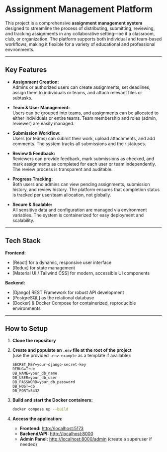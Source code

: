 # Assignment Management Platform

This project is a comprehensive **assignment management system** designed to streamline the process of distributing, submitting, reviewing, and tracking assignments in any collaborative setting—be it a classroom, club, or organization. The platform supports both individual and team-based workflows, making it flexible for a variety of educational and professional environments.

---

## Key Features

- **Assignment Creation:**  
  Admins or authorized users can create assignments, set deadlines, assign them to individuals or teams, and attach relevant files or subtasks.

- **Team & User Management:**  
  Users can be grouped into teams, and assignments can be allocated to either individuals or entire teams. Team membership and roles (admin, reviewer) are easily managed.

- **Submission Workflow:**  
  Users (or teams) can submit their work, upload attachments, and add comments. The system tracks all submissions and their statuses.

- **Review & Feedback:**  
  Reviewers can provide feedback, mark submissions as checked, and mark assignments as completed for each user or team independently. The review process is transparent and auditable.

- **Progress Tracking:**  
  Both users and admins can view pending assignments, submission history, and review history. The platform ensures that completion status is tracked per user/team allocation, not globally.

- **Secure & Scalable:**  
  All sensitive data and configuration are managed via environment variables. The system is containerized for easy deployment and scalability.

---

## Tech Stack

**Frontend:**
- [React] for a dynamic, responsive user interface  
- [Redux] for state management  
- [Material UI / Tailwind CSS] for modern, accessible UI components

**Backend:**
- [Django] REST Framework for robust API development  
- [PostgreSQL] as the relational database  
- [Docker] & Docker Compose for containerized, reproducible environments

---

## How to Setup

1. **Clone the repository**
   

2. **Create and populate an `.env` file at the root of the project**  
   (use the provided `.env.example` as a template if available):

    ```
    SECRET_KEY=your-django-secret-key
    DEBUG=True
    DB_NAME=your_db_name
    DB_USER=your_db_user
    DB_PASSWORD=your_db_password
    DB_HOST=db
    DB_PORT=5432
    ```

3. **Build and start the Docker containers:**
    ```bash
    docker compose up --build
    ```

4. **Access the application:**
    - **Frontend:** [http://localhost:5173](http://localhost:5173)
    - **Backend/API:** [http://localhost:8000](http://localhost:8000)
    - **Admin Panel:** [http://localhost:8000/admin](http://localhost:8000/admin) (create a superuser if needed)
